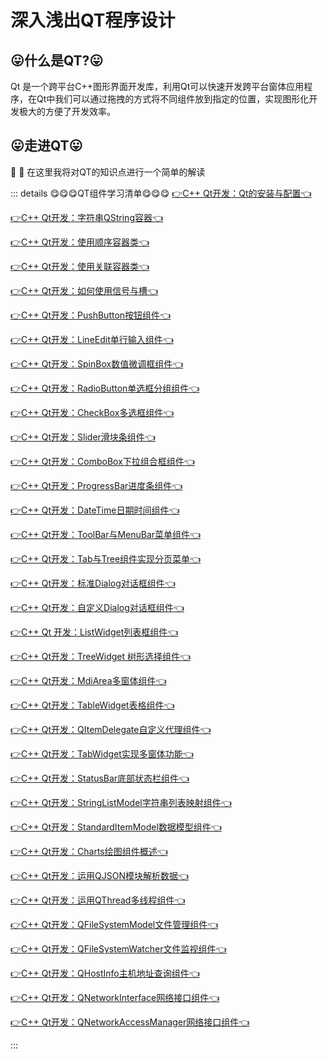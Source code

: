 # 深入浅出QT程序设计

## 😛什么是QT?😛
Qt 是一个跨平台C++图形界面开发库，利用Qt可以快速开发跨平台窗体应用程序，在Qt中我们可以通过拖拽的方式将不同组件放到指定的位置，实现图形化开发极大的方便了开发效率。



## 😛走进QT😛
:tada: :100: 在这里我将对QT的知识点进行一个简单的解读


::: details 😋😋😋QT组件学习清单😋😋😋
[👉C++ Qt开发：Qt的安装与配置👈](./01_C++%20Qt开发：Qt的安装与配置.md)

[👉C++ Qt开发：字符串QString容器👈](./02_C++%20Qt开发：字符串QString容器.md)


[👉C++ Qt开发：使用顺序容器类👈](./03_C++%20Qt开发：使用顺序容器类.md)

[👉C++ Qt开发：使用关联容器类👈](./04_C++%20Qt开发：使用关联容器类.md)


[👉C++ Qt开发：如何使用信号与槽👈](./05_C++%20Qt开发：如何使用信号与槽.md)

[👉C++ Qt开发：PushButton按钮组件👈](./06_C++%20Qt开发：PushButton按钮组件.md)

[👉C++ Qt开发：LineEdit单行输入组件👈](./07_C++%20Qt开发：LineEdit单行输入组件.md)


[👉C++ Qt开发：SpinBox数值微调框组件👈](./08-C++%20Qt开发：SpinBox数值微调框组件.md) 


[👉C++ Qt开发：RadioButton单选框分组组件👈](./09-C++%20Qt开发：RadioButton单选框分组组件.md) 

[👉C++ Qt开发：CheckBox多选框组件👈](./10-C++%20Qt开发：CheckBox多选框组件.md) 


[👉C++ Qt开发：Slider滑块条组件👈](./11-C++%20Qt开发：Slider滑块条组件.md) 

[👉C++ Qt开发：ComboBox下拉组合框组件👈](./12-C++%20Qt开发：ComboBox下拉组合框组件.md) 


[👉C++ Qt开发：ProgressBar进度条组件👈](./13-C++%20Qt开发：ProgressBar进度条组件.md) 


[👉C++ Qt开发：DateTime日期时间组件👈](./14-C++%20Qt开发：DateTime日期时间组件.md) 


[👉C++ Qt开发：ToolBar与MenuBar菜单组件👈](./15-C++%20Qt开发：ToolBar与MenuBar菜单组件.md) 



[👉C++ Qt开发：Tab与Tree组件实现分页菜单👈](./16-C++%20Qt开发：Tab与Tree组件实现分页菜单.md) 


[👉C++ Qt开发：标准Dialog对话框组件👈](./17-C++%20Qt开发：标准Dialog对话框组件.md) 

[👉C++ Qt开发：自定义Dialog对话框组件👈](./18-C++%20Qt开发：自定义Dialog对话框组件.md) 

[👉C++ Qt 开发：ListWidget列表框组件👈](./19-C++%20Qt%20开发：ListWidget列表框组件.md) 

[👉C++ Qt开发：TreeWidget 树形选择组件👈](./20-C++%20Qt开发：TreeWidget%20树形选择组件.md) 

[👉C++ Qt开发：MdiArea多窗体组件👈](./21-C++%20Qt开发：MdiArea多窗体组件.md) 

[👉C++ Qt开发：TableWidget表格组件👈](./22-C++%20Qt开发：TableWidget表格组件.md) 

[👉C++ Qt开发：QItemDelegate自定义代理组件👈](./23-C++%20Qt开发：QItemDelegate自定义代理组件.md) 

[👉C++ Qt开发：TabWidget实现多窗体功能👈](./24-C++%20Qt开发：TabWidget实现多窗体功能.md) 

[👉C++ Qt开发：StatusBar底部状态栏组件👈](./25-C++%20Qt开发：StatusBar底部状态栏组件.md) 

[👉C++ Qt开发：StringListModel字符串列表映射组件👈](./26-C++%20Qt开发：StringListModel字符串列表映射组件.md) 

[👉C++ Qt开发：StandardItemModel数据模型组件👈](./27-C++%20Qt开发：StandardItemModel数据模型组件.md) 

[👉C++ Qt开发：Charts绘图组件概述👈](./28-C++%20Qt开发：Charts绘图组件概述.md) 

[👉C++ Qt开发：运用QJSON模块解析数据👈](./29-C++%20Qt开发：运用QJSON模块解析数据.md)


[👉C++ Qt开发：运用QThread多线程组件👈](./30-C++%20Qt开发：运用QThread多线程组件.md)


[👉C++ Qt开发：QFileSystemModel文件管理组件👈](./31-C++%20Qt开发：QFileSystemModel文件管理组件.md)

[👉C++ Qt开发：QFileSystemWatcher文件监视组件👈](./32-C++%20Qt开发：QFileSystemWatcher文件监视组件.md)

[👉C++ Qt开发：QHostInfo主机地址查询组件👈](./33-C++%20Qt开发：QHostInfo主机地址查询组件.md)


[👉C++ Qt开发：QNetworkInterface网络接口组件👈](./34-C++%20Qt开发：QNetworkInterface网络接口组件.md)

[👉C++ Qt开发：QNetworkAccessManager网络接口组件👈](./35-C++%20Qt开发：QNetworkAccessManager网络接口组件.md)

:::